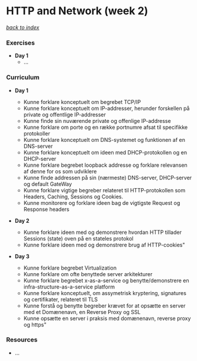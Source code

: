 # HTTP and Network (week 2)

[*back to index*](../index.md)

### Exercises
* **Day 1**
  * ...

### Curriculum
* **Day 1**
  * Kunne forklare konceptuelt om begrebet TCP/IP
  * Kunne forklare konceptuelt om IP-addresser, herunder forskellen på private og offentlige IP-addresser
  * Kunne finde sin nuværende private og offenlige IP-addresse
  * Kunne forklare om porte og en række portnumre afsat til specifikke protokoller
  * Kunne forklare konceptuelt om DNS-systemet og funktionen af en DNS-server
  * Kunne forklare konceptuelt om ideen med DHCP-protokollen og en DHCP-server
  * Kunne forklare begrebet loopback addresse og forklare relevansen af denne for os som udviklere
  * Kunne finde addressen på sin (nærmeste) DNS-server, DHCP-server og default GateWay
  * Kunne forklare vigtige begreber relateret til HTTP-protokollen som Headers, Caching, Sessions og Cookies.
  * Kunne monitorere og forklare ideen bag de vigtigste Request og Response headers

* **Day 2**
  * Kunne forklare ideen med og demonstrere hvordan HTTP tillader Sessions (state) oven på en stateles protokol
  * Kunne forklare ideen med og demonstrere brug af HTTP-cookies"

* **Day 3**
  * Kunne forklare begrebet Virtualization
  * Kunne forklare om ofte benyttede server arkitekturer
  * Kunne forklare begrebet x-as-a-service og benytte/demonstrere en infra-structure-as-a-service platform
  * Kunne forklare konceptuelt, om assymetrisk kryptering, signatures og certifikater, relateret til TLS
  * Kunne forstå og benytte begreber krævet for at opsætte en server med et Domænenavn, en Reverse Proxy og SSL
  * Kunne opsætte en server i praksis med domænenavn, reverse proxy og https"

### Resources
* ...
